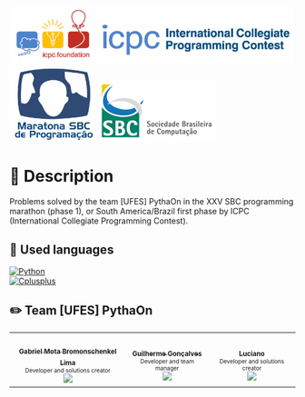 <div>
  <img src="./logo_icpc.png" width=500/>
  <img src="./logo_event.jpg" width=150/>
  <img src="./logo_sbc.png"/>
</div>

# 📌 Description

Problems solved by the team [UFES] PythaOn in the XXV SBC programming marathon (phase 1), or South America/Brazil first phase by ICPC (International Collegiate Programming Contest).

## :book: Used languages 
[![Python](https://img.shields.io/static/v1?label=Python&message=3.8&colorA=purple&color=black&logo=Python&logoColor=white)](https://www.python.org/)
<br>
[![Cplusplus](https://img.shields.io/static/v1?label=C%2B%2B&message=17&colorA=purple&color=black&logo=C%2B%2B&logoColor=white)](https://www.cplusplus.com/)

## :pencil2: Team [UFES] PythaOn

<table>
  <tr>
    <td align="center">
      <a href="https://github.com/GabrielMotaBLima">
        <img style="border-radius: 50%;" src="https://avatars0.githubusercontent.com/u/31813682?s=460&u=0e5d0bed2728e295794155fe59ce9f55d9a13610&v=4" width="100px;" alt=""/>
        <br />
        <sub>
          <b>Gabriel Mota Bromonschenkel Lima</b>
        </sub>
      </a>
      </br>
      <div style = "font-size:10px; bottom: -20px;">
            Developer and solutions creator
      </div>
      <a href="https://www.linkedin.com/in/gabriel-mota-bromonschenkel-lima-182521140/">
        <img src="https://img.shields.io/badge/-LinkedIn-blue?style=flat-square&logo=Linkedin&logoColor=white&link=https://www.linkedin.com/in/gabriel-mota-bromonschenkel-lima-182521140/"/>
      </a>
    </td>
    <td align="center">
      <a href="https://github.com/guilhermegoncalvess"><img style="border-radius: 50%;" src="https://avatars2.githubusercontent.com/u/45895853?s=460&u=b635cebae03921120ecee9fc2d69e1c9f56de2fe&v=4" width="100px;" alt=""/>
        <br />
        <sub>
          <b>Guilherme Gonçalves</b>
        </sub>
      </a>
      </br>
      <div style = "font-size:10px; bottom: -20px;">
            Developer and team manager
        </div>
      <a href="https://www.linkedin.com/in/guilhermegoncalvess/">
        <img src="https://img.shields.io/badge/-LinkedIn-blue?style=flat-square&logo=Linkedin&logoColor=white&link=https://www.linkedin.com/in/guilhermegoncalvess/"/>
      </a>
    </td>
    <td align="center">
      <a href="https://github.com/">
        <img style="border-radius: 50%;" src="https://www.moviemaker.com/wp-content/uploads/original-1393-1573687488-8-1-150x150.png" width="100px;" alt=""/>
        <br />
        <sub>
          <b>Luciano</b>
        </sub>
      </a>
      </br>
      <div style = "font-size:10px; bottom: -20px;">
            Developer and solutions creator
         </div>
      <a href="https://www.linkedin.com/in/">
        <img src="https://img.shields.io/badge/-LinkedIn-blue?style=flat-square&logo=Linkedin&logoColor=white&link=https://www.linkedin.com/"/>
      </a>
    </td>
 
